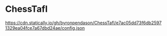 # ChessTafl

https://cdn.statically.io/gh/byronpendason/ChessTafl/e7ac05dd73f6db25971329ea04fce7a67dbd24ae/config.json
